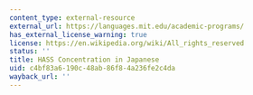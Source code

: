 ```yaml
---
content_type: external-resource
external_url: https://languages.mit.edu/academic-programs/
has_external_license_warning: true
license: https://en.wikipedia.org/wiki/All_rights_reserved
status: ''
title: HASS Concentration in Japanese
uid: c4bf83a6-190c-48ab-86f8-4a236fe2c4da
wayback_url: ''
---
```

